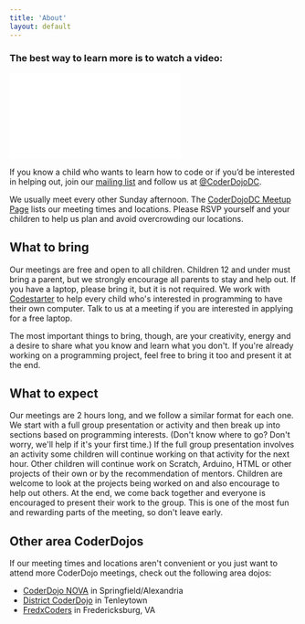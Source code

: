 ```yaml
---
title: 'About'
layout: default
---
```

### The best way to learn more is to watch a video:

<div class="youtube-wrapper">
<iframe src="//www.youtube.com/embed/z_gcHGa8J1E" frameborder="0" allowfullscreen></iframe>
</div>

If you know a child who wants to learn how to code or if you’d be interested in
helping out, join our [mailing list](https://groups.google.com/forum/?fromgroups#!forum/coderdojodc")
and follow us at [@CoderDojoDC](https://twitter.com/CoderDojoDC).

We usually meet every other Sunday afternoon. The [CoderDojoDC Meetup
Page](http://www.meetup.com/CoderDojoDC/) lists our meeting times and locations.
Please RSVP yourself and your children to help us plan and avoid overcrowding
our locations.

## What to bring

Our meetings are free and open to all children. Children 12 and under must
bring a parent, but we strongly encourage all parents to stay and help out. If
you have a laptop, please bring it, but it is not required. We work with
[Codestarter](https://codestarter.org/) to help every child who's
interested in programming to have their own computer. Talk to us at a meeting if
you are interested in applying for a free laptop.

The most important things to bring, though, are your creativity, energy and a
desire to share what you know and learn what you don't. If you're already
working on a programming project, feel free to bring it too and present it at the
end.

## What to expect

Our meetings are 2 hours long, and we follow a similar format for each one. We
start with a full group presentation or activity and then break up into sections
based on programming interests. (Don't know where to go? Don't worry, we'll help
if it's your first time.) If the full group presentation involves an activity
some children will continue working on that activity for the next hour. Other
children will continue work on Scratch, Arduino, HTML or other projects of their
own or by the recommendation of mentors. Children are welcome to look at the
projects being worked on and also encourage to help out others.  At the end, we
come back together and everyone is encouraged to present their work to the
group. This is one of the most fun and rewarding parts of the meeting, so don't
leave early.

## Other area CoderDojos

If our meeting times and locations aren't convenient or you just want to attend
more CoderDojo meetings, check out the following area dojos:

* [CoderDojo NOVA](http://www.coderdojonova.co/) in Springfield/Alexandria
* [District CoderDojo](http://districtcoderdojo.weebly.com/) in Tenleytown
* [FredxCoders](http://www.fredxcoders.com/) in Fredericksburg, VA
